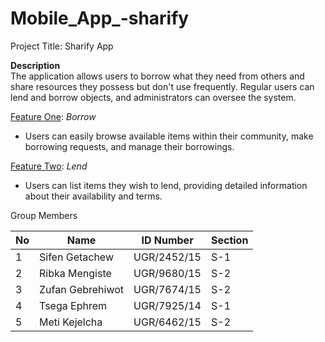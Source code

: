 # Mobile_App_-sharify

Project Title:  Sharify App

**Description** <br>
The application allows users to borrow what they need from others and share resources they possess but don't use frequently.  Regular users can lend and borrow objects, and administrators can oversee the system.    

<u>Feature One</u>: *Borrow*  
- Users can easily browse available items within their community, make borrowing requests, and manage their borrowings.  

<u>Feature Two</u>: *Lend*  
- Users can list items they wish to lend, providing detailed information about their availability and terms.



Group Members            

| No | Name              | ID Number       | Section |
| --- | ----------------- | --------------- | ------- |
| 1   | Sifen Getachew     | UGR/2452/15     | S-1     |
| 2   | Ribka Mengiste     | UGR/9680/15     | S-2     |
| 3   | Zufan Gebrehiwot   | UGR/7674/15     | S-2     |
| 4   | Tsega Ephrem      | UGR/7925/14     | S-1     |
| 5   | Meti Kejelcha     | UGR/6462/15     | S-2     |
